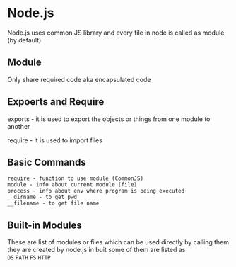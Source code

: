 # Node.js

Node.js uses common JS library and every file in node is called as module (by default)

## Module

Only share required code aka encapsulated code

## Expoerts and Require

exports - it is used to export the objects or things from one module to another

require - it is used to import files

## Basic Commands

```
require - function to use module (CommonJS)
module - info about current module (file)
process - info about env where program is being executed
__dirname - to get pwd
__filename - to get file name
```

## Built-in Modules

These are list of modules or files which can be used directly by calling them they are created by node.js in buit some of them are listed as <br/>
`OS`
`PATH`
`FS`
`HTTP`

